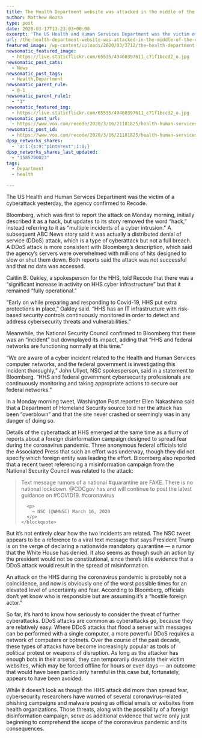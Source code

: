 ```yaml
---
title: The Health Department website was attacked in the middle of the coronavirus pandemic
author: Matthew Rozsa
type: post
date: 2020-03-17T13:23:03+00:00
excerpt: 'The US Health and Human Services Department was the victim of a cyberattack yesterday, the agency confirmed to Recode. Bloomberg, which was first to report the attack on Monday morning, initially described it as a hack, but updates to its story removed the word “hack,” instead referring to it as “multiple incidents of a cyber&hellip;'
url: /the-health-department-website-was-attacked-in-the-middle-of-the-coronavirus-pandemic/
featured_image: /wp-content/uploads/2020/03/3712/the-health-department-website-was-attacked-in-the-middle-of-the-coronavirus-pandemic-scaled.jpg
newsomatic_featured_image:
  - https://live.staticflickr.com/65535/49460397611_c71f1bccd2_o.jpg
newsomatic_post_cats:
  - News
newsomatic_post_tags:
  - Health,Department
newsomatic_parent_rule:
  - 0-1
newsomatic_parent_rule1:
  - "1"
newsomatic_featured_img:
  - https://live.staticflickr.com/65535/49460397611_c71f1bccd2_o.jpg
newsomatic_post_url:
  - https://www.vox.com/recode/2020/3/16/21181825/health-human-services-coronavirus-website-ddos-cyber-attack
newsomatic_post_id:
  - https://www.vox.com/recode/2020/3/16/21181825/health-human-services-coronavirus-website-ddos-cyber-attack
dpsp_networks_shares:
  - 'a:1:{s:9:"pinterest";i:0;}'
dpsp_networks_shares_last_updated:
  - "1585790023"
tags:
  - Department
  - health

---
```

<div class="c-entry-content">
  <p id="Hmg9KW">
    The US Health and Human Services Department was the victim of a cyberattack yesterday, the agency confirmed to Recode.
  </p>
  
  <p id="vSgywV">
    Bloomberg, which was first to report the attack on Monday morning, initially described it as a hack, but updates to its story removed the word “hack,” instead referring to it as “multiple incidents of a cyber intrusion.” A subsequent ABC News story said it was actually a distributed denial of service (DDoS) attack, which is a type of cyberattack but not a full breach. A DDoS attack is more consistent with Bloomberg’s description, which said the agency’s servers were overwhelmed with millions of hits designed to slow or shut them down. Both reports said the attack was not successful and that no data was accessed.
  </p>
  
  <p id="mffx72">
    Caitlin B. Oakley, a spokesperson for the HHS, told Recode that there was a “significant increase in activity on HHS cyber infrastructure” but that it remained “fully operational.”
  </p>
  
  <p id="pssElX">
    “Early on while preparing and responding to Covid-19, HHS put extra protections in place,” Oakley said. “HHS has an IT infrastructure with risk-based security controls continuously monitored in order to detect and address cybersecurity threats and vulnerabilities.”
  </p>
  
  <p id="0l6xzO">
    Meanwhile, the National Security Council confirmed to Bloomberg that there was an “incident” but downplayed its impact, adding that “HHS and federal networks are functioning normally at this time.”
  </p>
  
  <p id="TKVn0G">
    “We are aware of a cyber incident related to the Health and Human Services computer networks, and the federal government is investigating this incident thoroughly,” John Ullyot, NSC spokesperson, said in a statement to Bloomberg. “HHS and federal government cybersecurity professionals are continuously monitoring and taking appropriate actions to secure our federal networks.”
  </p>
  
  <p id="EC9mtJ">
    In a Monday morning tweet, Washington Post reporter Ellen Nakashima said that a Department of Homeland Security source told her the attack has been “overblown” and that the site never crashed or seemingly was in any danger of doing so.
  </p>
  
  <p id="eKWXcg">
    Details of the cyberattack at HHS emerged at the same time as a flurry of reports about a foreign disinformation campaign designed to spread fear during the coronavirus pandemic. Three anonymous federal officials told the Associated Press that such an effort was underway, though they did not specify which foreign entity was leading the effort. Bloomberg also reported that a recent tweet referencing a misinformation campaign from the National Security Council was related to the attack:
  </p>
  
  <div id="zPC7jA">
    <blockquote class="twitter-tweet">
      <p lang="en" dir="ltr">
        Text message rumors of a national #quarantine are FAKE. There is no national lockdown. @CDCgov has and will continue to post the latest guidance on #COVID19. #coronavirus
      </p>
      
      <p>
        — NSC (@WHNSC) March 16, 2020
      </p>
    </blockquote>
  </div>
  
  <p id="kXO21B">
    But it’s not entirely clear how the two incidents are related. The NSC tweet appears to be a reference to a viral text message that says President Trump is on the verge of declaring a nationwide mandatory quarantine — a rumor that the White House has denied. It also seems as though such an action by the president would not be constitutional, since there’s little evidence that a DDoS attack would result in the spread of misinformation.
  </p>
  
  <p id="DwMhA6">
    An attack on the HHS during the coronavirus pandemic is probably not a coincidence, and now is obviously one of the worst possible times for an elevated level of uncertainty and fear. According to Bloomberg, officials don’t yet know who is responsible but are assuming it’s a “hostile foreign actor.”
  </p>
  
  <p id="bZ7Xyu">
    So far, it’s hard to know how seriously to consider the threat of further cyberattacks. DDoS attacks are common as cyberattacks go, because they are relatively easy. Where DDoS attacks that flood a server with messages can be performed with a single computer, a more powerful DDoS requires a network of computers or botnets. Over the course of the past decade, these types of attacks have become increasingly popular as tools of political protest or weapons of disruption. As long as the attacker has enough bots in their arsenal, they can temporarily devastate their victim websites, which may be forced offline for hours or even days — an outcome that would have been particularly harmful in this case but, fortunately, appears to have been avoided.
  </p>
  
  <p id="Dkin3j">
    While it doesn’t look as though the HHS attack did more than spread fear, cybersecurity researchers have warned of several coronavirus-related phishing campaigns and malware posing as official emails or websites from health organizations. Those threats, along with the possibility of a foreign disinformation campaign, serve as additional evidence that we’re only just beginning to comprehend the scope of the coronavirus pandemic and its consequences.
  </p></p>
</div>